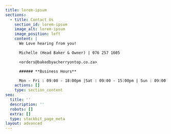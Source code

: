 ```yaml
---
title: lorem-ipsum
sections:
  - title: Contact Us
    section_id: lorem-ipsum
    image_alt: lorem-ipsum
    image_position: left
    content: |
      We Love hearing from you!

      Michelle (Head Baker & Owner) | 076 257 1605

      <orders@bakedbyacherryontop.co.za>

      ###### **Business Hours**

      Mon - Fri : 09:00 - 18:00pm |Sat : 09:00 - 15:00pm | Sun : 09:00 - 13:00pm
    actions: []
    type: section_content
seo:
  title: ''
  description: ''
  robots: []
  extra: []
  type: stackbit_page_meta
layout: advanced
---
```

